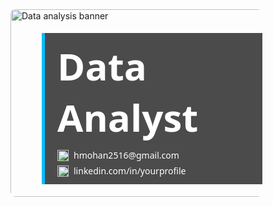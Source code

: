 <div style="position: relative; width: 80%; height: 300px; overflow: hidden; border-radius: 8px;">
  <img src="https://www.simplilearn.com/ice9/free_resources_article_thumb/data_analyticstrendsmin.jpg" 
       alt="Data analysis banner" 
       style="width: 200%; height: 100%; object-fit: cover;" />

  <!-- Overlay text box -->
  <div style="
    position: absolute;
    bottom: 20px;
    left: 50px;
    background-color: rgba(0, 0, 0, 0.7);
    padding: 12px 20px;
    border-left: 5px solid #00BFFF;
    color: white;
    font-family: 'Segoe UI', sans-serif;
  ">
    <div style="font-size: 60px; font-weight: bold;">Data Analyst</div>

  <div style="margin-top: 10px;">

  <a href="mailto:harshitham2516@gmail.com" style="color: white; text-decoration: none; display: flex; align-items: center; margin-bottom: 6px;">
        <img src="https://cdn-icons-png.flaticon.com/512/732/732200.png" alt="Email" width="18" style="margin-right: 8px;" />
        hmohan2516@gmail.com
      </a>

   
   <a href="https://www.linkedin.com/in/yourprofile" style="color: white; text-decoration: none; display: flex; align-items: center;">
        <img src="https://cdn-icons-png.flaticon.com/512/174/174857.png" alt="LinkedIn" width="18" style="margin-right: 8px;" />
        linkedin.com/in/yourprofile
      </a>
    </div>
  </div>
</div>
